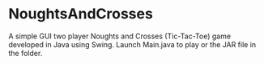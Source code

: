 # NoughtsAndCrosses
A simple GUI two player Noughts and Crosses (Tic-Tac-Toe) game developed in Java using Swing.
Launch Main.java to play or the JAR file in the folder.
